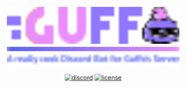 <div align="center">

<img src="./img/title.svg" alt="HMUES" width="400"><br>
<img src="./img/bar.svg" width="400"><br>
<img src="./img/desc.svg" alt="Create and store pieces real quic" width="400">

[![discord](https://img.shields.io/discord/840977388385075210?label=chat&color=5865F2&logo=discord&logoColor=white)](https://discord.gg/KubGRbRKWX)
[![license](https://img.shields.io/github/license/hmues/pieces?logo=github)](https://github.com/brycked/guff/blob/main/LICENSE.md)

</div>
